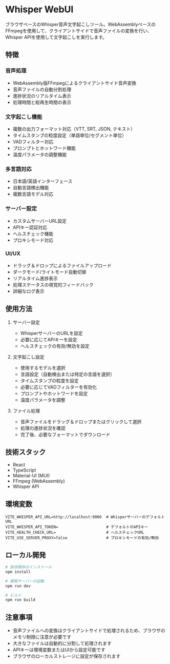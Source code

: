 # Whisper WebUI

ブラウザベースのWhisper音声文字起こしツール。WebAssemblyベースのFFmpegを使用して、クライアントサイドで音声ファイルの変換を行い、Whisper APIを使用して文字起こしを実行します。

## 特徴

### 音声処理
- WebAssembly版FFmpegによるクライアントサイド音声変換
- 音声ファイルの自動分割処理
- 進捗状況のリアルタイム表示
- 処理時間と総再生時間の表示

### 文字起こし機能
- 複数の出力フォーマット対応（VTT, SRT, JSON, テキスト）
- タイムスタンプの粒度設定（単語単位/セグメント単位）
- VADフィルター対応
- プロンプトとホットワード機能
- 温度パラメータの調整機能

### 多言語対応
- 日本語/英語インターフェース
- 自動言語検出機能
- 複数言語モデル対応

### サーバー設定
- カスタムサーバーURL設定
- APIキー認証対応
- ヘルスチェック機能
- プロキシモード対応

### UI/UX
- ドラッグ＆ドロップによるファイルアップロード
- ダークモード/ライトモード自動切替
- リアルタイム進捗表示
- 処理ステータスの視覚的フィードバック
- 詳細なログ表示

## 使用方法

1. サーバー設定
   - WhisperサーバーのURLを設定
   - 必要に応じてAPIキーを設定
   - ヘルスチェックの有効/無効を設定

2. 文字起こし設定
   - 使用するモデルを選択
   - 言語設定（自動検出または特定の言語を選択）
   - タイムスタンプの粒度を設定
   - 必要に応じてVADフィルターを有効化
   - プロンプトやホットワードを設定
   - 温度パラメータを調整

3. ファイル処理
   - 音声ファイルをドラッグ＆ドロップまたはクリックして選択
   - 処理の進捗状況を確認
   - 完了後、必要なフォーマットでダウンロード

## 技術スタック

- React
- TypeScript
- Material-UI (MUI)
- FFmpeg (WebAssembly)
- Whisper API

## 環境変数

```env
VITE_WHISPER_API_URL=http://localhost:9000  # WhisperサーバーのデフォルトURL
VITE_WHISPER_API_TOKEN=                     # デフォルトのAPIキー
VITE_HEALTH_CHECK_URL=                      # ヘルスチェックURL
VITE_USE_SERVER_PROXY=false                 # プロキシモードの有効/無効
```

## ローカル開発

```bash
# 依存関係のインストール
npm install

# 開発サーバーの起動
npm run dev

# ビルド
npm run build
```

## 注意事項

- 音声ファイルへの変換はクライアントサイドで処理されるため、ブラウザのメモリ制限に注意が必要です
- 大きなファイルは自動的に分割して処理されます
- APIキーは環境変数またはUIから設定可能です
- ブラウザのローカルストレージに設定が保存されます 